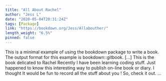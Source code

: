 ```yaml
---
title: "All About Rachel"
author: "Jess L"
date: "2020-05-04T20:31:24Z"
tags: [Package]
link: "https://bookdown.org/Jess/Allabouther/"
length_weight: "6.5%"
pinned: false
---
```


This is a minimal example of using the bookdown package to write a book. The output format for this example is bookdown::gitbook. [...] This is the book delicated to Rachel Recently I have been learning coding stuff. Just happened to know this interesting way to publish on-line book or diary. I thought It would be fun to record all the stuff about you ! So, check it out. ...
